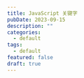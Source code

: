 ```yaml
---
title: JavaScript 关键字
pubDate: 2023-09-15
description: ""
categories:
  - default
tags:
  - default
featured: false
draft: true
---
```

